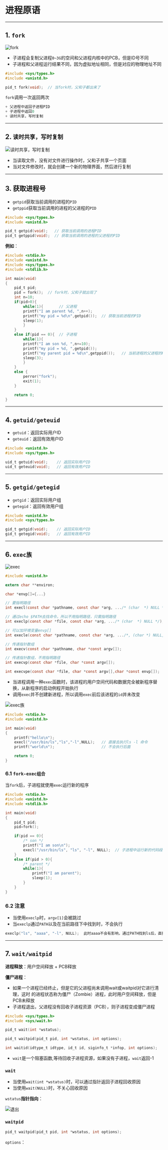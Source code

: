 # 进程原语

---

## 1. `fork`

![fork](images/2023-09-17-15-48-07.png)

* 子进程会复制父进程`0~3G`的空间和父进程内核中的PCB，但是ID号不同
* 子进程和父进程运行结果不同，因为虚拟地址相同，但是对应的物理地址不同

```c
#include <sys/types.h>
#include <unistd.h>

pid_t fork(void);  // 当fork时，父和子都出来了
```

`fork`调用一次返回两次

```c
+ 父进程中返回子进程PID
+ 子进程中返回0
+ 读时共享，写时复制
```

---

## 2. `读时共享，写时复制`

![读时共享，写时复制](images/2023-09-17-17-30-15.png)

* 当读取文件，没有对文件进行操作时，父和子共享一个页面
* 当对文件修改时，就会创建一个新的物理界面，然后进行复制

---

## 3. 获取进程号

* `getpid`获取当前调用的进程的`PID`
* `getppid`获取当前调用的进程的父进程的`PID`

```c
#include <sys/types.h>
#include <unistd.h>

pid_t getpid(void);   // 获取当前调用的进程PID
pid_t getppid(void);  // 获取当前调用的进程的父进程的PID 
```

**例如**：

```c
#include <stdio.h>
#include <unistd.h>
#include <sys/types.h>
#include <stdlib.h>

int main(void)
{
    pid_t pid;
    pid = fork();  // fork时，父和子就出现了
    int n=10;
    if(pid>0){
        while(1){       // 父进程
        printf("I am parent %d, ",n++);
        printf("my pid = %d\n",getpid());  // 获取当前进程的PID
        sleep(1);
        }
    }
    else if(pid == 0){  // 子进程
        while(1){
        printf("I am son %d, ",n+=10);  
        printf("my pid = %d, ",getpid());
        printf("my parent pid = %d\n",getppid());   // 当前进程的父进程的PID
        sleep(3);
        }
    }
    else {
        perror("fork");
        exit(1);
    }

    return 0;
}

```

---

## 4. `getuid/geteuid`

* `getuid`：返回实际用户ID
* `geteuid`：返回有效用户ID

```c
#include <unistd.h>
#include <sys/types.h>

uid_t getuid(void);    // 返回实际用户ID
uid_t geteuid(void);   // 返回有效用户ID
```

---

## 5. `getgid/getegid`

* `getgid`：返回实际用户组
* `getegid`：返回有效用户组

```c
#include <unistd.h>
#include <sys/types.h>

gid_t getgid(void);    // 返回实际用户ID
gid_t getegid(void);   // 返回有效用户ID 
```

---

## 6. `exec族`

![exec](images/2023-09-18-15-19-09.png)

```c
#include <unistd.h>

extern char **environ;

char *envp[]={...}

// 要指明路径
int execl(const char *pathname, const char *arg, .../* (char  *) NULL */);

// 通过echo $PATH去找命令，所以不用指明路径，只需指明路径 
int execlp(const char *file, const char *arg, .../* (char  *) NULL */);

// 可以加环境变量envp[]
int execle(const char *pathname, const char *arg, .../*, (char *) NULL, char *const envp[] */);

// 传递指针数组
int execv(const char *pathname, char *const argv[]);

// 传递指针数组，不用指明路径
int execvp(const char *file, char *const argv[]);

int execvpe(const char *file, char *const argv[],char *const envp[]);
```

* 当进程调用一种`exec`函数时，该进程的用户空间代码和数据完全被新程序替换，从新程序的启动例程开始执行
* 调用`exec`并不创建新进程，所以调用`exec`前后该进程的`id`并未改变

![exec族](images/2023-09-18-20-43-26.png)

```c
#include <stdio.h>
#include <unistd.h>

int main(void)
{
    printf("hello\n");
    execl("/usr/bin/ls","ls","-l",NULL);   // 直接去执行ls -l 命令
    printf("world\n");                     // 不会执行后面

    return 0;
}
```

### 6.1 `fork-exec组合`

当`fork`后，子进程就使用`exec`运行新的程序

```c
#include <stdio.h>
#include <unistd.h>
#include <stdlib.h>

int main(void)
{
    pid_t pid;
    pid=fork();

    if(pid == 0){
        /* son */
        printf("I am son\n");
        execl("/usr/bin/ls", "ls", "-l", NULL);  // 子进程中运行新的代码段
    }
    else if(pid > 0){
        /* parent */
        while(1){
            printf("I am parent");
            sleep(1);
        }        
    }
}
```

### 6.2 注意

* 当使用`execlp`时，`argv[1]`会被跳过
* 当`execlp`通过`PATH`以及在当前路径下中找到时，不会执行

```c
execlp("ls", "aaaa", "-l", NULL);  此时aaaa不会有影响，通过PATH找到ls后，直接跳过argv[1]，使用argv[2]
```

---

## 7. `wait/waitpid`

**进程释放**：用户空间释放 + PCB释放

**僵尸进程**：

* 如果一个进程已经终止，但是它的父进程尚未调用wait或waitpid对它进行清理，这时
的进程状态称为僵尸（Zombie）进程，此时用户空间释放，但是PCB未释放
* 子进程退出，父进程没有回收子进程资源（PCB），则子进程变成僵尸进程

```c
#include <sys/types.h>
#include <sys/wait.h>

pid_t wait(int *wstatus);  

pid_t waitpid(pid_t pid, int *wstatus, int options);

int waitid(idtype_t idtype, id_t id, siginfo_t *infop, int options);
```

* `wait`是一个阻塞函数,等待回收子进程资源，如果没有子进程，`wait`返回-1

### `wait`

* 当使用`wait(int *wstatus)`时，可以通过指针返回子进程回收原因
* 当使用`wait(NULL)`时，不关心回收原因

`wstatus`**指针指向**：

![退出](images/2023-09-18-23-16-36.png)

### `waitpid`

```c
pid_t waitpid(pid_t pid, int *wstatus, int options);
```

`options`：
